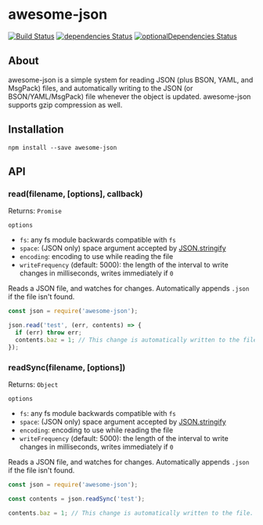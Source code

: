 # awesome-json
[![Build Status](https://travis-ci.org/Hackzzila/awesome-json.svg?branch=master)](https://travis-ci.org/Hackzzila/awesome-json)
[![dependencies Status](https://david-dm.org/hackzzila/awesome-json/status.svg)](https://david-dm.org/hackzzila/awesome-json)
[![optionalDependencies Status](https://david-dm.org/hackzzila/awesome-json/optional-status.svg)](https://david-dm.org/hackzzila/awesome-json?type=optional)

## About
awesome-json is a simple system for reading JSON (plus BSON, YAML, and MsgPack) files, and automatically writing to the JSON (or BSON/YAML/MsgPack) file whenever the object is updated. awesome-json supports gzip compression as well.


## Installation
```
npm install --save awesome-json
```

## API
### read(filename, [options], callback)
Returns: `Promise`  

`options`  
* `fs`: any fs module backwards compatible with `fs`
* `space`: (JSON only) space argument accepted by [JSON.stringify](https://developer.mozilla.org/en-US/docs/Web/JavaScript/Reference/Global_Objects/JSON/stringify)
* `encoding`: encoding to use while reading the file
* `writeFrequency` (default: 5000): the length of the interval to write changes in milliseconds, writes immediately if `0`

Reads a JSON file, and watches for changes. Automatically appends `.json` if the file isn't found.

```js
const json = require('awesome-json');

json.read('test', (err, contents) => {
  if (err) throw err;
  contents.baz = 1; // This change is automatically written to the file.
});
```

### readSync(filename, [options])
Returns: `Object`  

`options`  
* `fs`: any fs module backwards compatible with `fs`
* `space`: (JSON only) space argument accepted by [JSON.stringify](https://developer.mozilla.org/en-US/docs/Web/JavaScript/Reference/Global_Objects/JSON/stringify)
* `encoding`: encoding to use while reading the file
* `writeFrequency` (default: 5000): the length of the interval to write changes in milliseconds, writes immediately if `0`

Reads a JSON file, and watches for changes. Automatically appends `.json` if the file isn't found.

```js
const json = require('awesome-json');

const contents = json.readSync('test');

contents.baz = 1; // This change is automatically written to the file.
```
